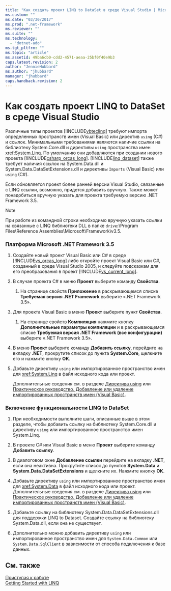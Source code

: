 ```yaml
---
title: "Как создать проект LINQ to DataSet в среде Visual Studio | Microsoft Docs"
ms.custom: ""
ms.date: "03/30/2017"
ms.prod: ".net-framework"
ms.reviewer: ""
ms.suite: ""
ms.technology: 
  - "dotnet-ado"
ms.tgt_pltfrm: ""
ms.topic: "article"
ms.assetid: 49ba6cb0-cdd2-4571-aeaa-25bf0f40e9b3
caps.latest.revision: 2
author: "JennieHubbard"
ms.author: "jhubbard"
manager: "jhubbard"
caps.handback.revision: 2
---
```

# Как создать проект LINQ to DataSet в среде Visual Studio
Различные типы проектов [!INCLUDE[vbteclinq](../../../../includes/vbteclinq-md.md)] требуют импорта определенных пространств имен \(Visual Basic\) или директив `using` \(C\#\) и ссылок.  Минимальными требованиями являются наличие ссылки на библиотеку System.Core.dll и директивы `using` пространства имен <xref:System.Linq>.  По умолчанию они добавляются при создании нового проекта [!INCLUDE[csharp_orcas_long](../../../../includes/csharp-orcas-long-md.md)].  [!INCLUDE[linq_dataset](../../../../includes/linq-dataset-md.md)] также требует наличия ссылок на System.Data.dll и System.Data.DataSetExtensions.dll и директивы `Imports` \(Visual Basic\) или `using` \(C\#\).  
  
 Если обновляется проект более ранней версии Visual Studio, связанные с LINQ ссылки, возможно, придется добавить вручную.  Также может понадобиться вручную указать для проекта требуемую версию .NET Framework 3.5.  
  
> [!NOTE]
>  При работе из командной строки необходимо вручную указать ссылки на связанные с LINQ библиотеки DLL в папке `drive`**:**\\Program Files\\Reference Assemblies\\Microsoft\\Framework\\v3.5.  
  
### Платформа Microsoft .NET Framework 3.5  
  
1.  Создайте новый проект Visual Basic или C\# в среде [!INCLUDE[vs_orcas_long](../../../../includes/vs-orcas-long-md.md)] либо откройте проект Visual Basic или C\#, созданный в среде Visual Studio 2005, и следуйте подсказкам для его преобразования в проект [!INCLUDE[vs_current_long](../../../../includes/vs-current-long-md.md)].  
  
2.  В случае проекта C\# в меню **Проект** выберите команду **Свойства**.  
  
    1.  На странице свойств **Приложение** в раскрывающемся списке **Требуемая версия .NET Framework** выберите «.NET Framework 3.5».  
  
3.  Для проекта Visual Basic в меню **Проект** выберите пункт **Свойства**.  
  
    1.  На странице свойств **Компиляция** нажмите кнопку **Дополнительные параметры компиляции** и в раскрывающемся списке **Требуемая версия .NET Framework \(все конфигурации\)** выберите «.NET Framework 3.5».  
  
4.  В меню **Проект** выберите команду **Добавить ссылку**, перейдите на вкладку **.NET**, прокрутите список до пункта **System.Core**, щелкните его и нажмите кнопку **ОК**.  
  
5.  Добавьте директиву `using` или импортированное пространство имен для <xref:System.Linq> в файл исходного кода или проект.  
  
     Дополнительные сведения см. в разделе [Директива using](../Topic/using%20Directive%20\(C%23%20Reference\).md) или [Практическое руководство. Добавление или удаление импортированных пространств имен \(Visual Basic\)](../Topic/How%20to:%20Add%20or%20Remove%20Imported%20Namespaces%20\(Visual%20Basic\).md).  
  
### Включение функциональности LINQ to DataSet  
  
1.  При необходимости выполните шаги, описанные выше в этом разделе, чтобы добавить ссылку на библиотеку System.Core.dll и директиву `using` или импортированное пространство имен System.Linq.  
  
2.  В проекте C\# или Visual Basic в меню **Проект** выберите команду **Добавить ссылку**.  
  
3.  В диалоговом окне **Добавление ссылки** перейдите на вкладку **.NET**, если она неактивна.  Прокрутите список до пунктов **System.Data** и **System.Data.DataSetExtensions** и щелкните их.  Нажмите кнопку **ОК**.  
  
4.  Добавьте директиву `using` или импортированное пространство имен для <xref:System.Data> в файл исходного кода или проект.  Дополнительные сведения см. в разделе [Директива using](../Topic/using%20Directive%20\(C%23%20Reference\).md) или [Практическое руководство. Добавление или удаление импортированных пространств имен \(Visual Basic\)](../Topic/How%20to:%20Add%20or%20Remove%20Imported%20Namespaces%20\(Visual%20Basic\).md).  
  
5.  Добавьте ссылку на библиотеку System.Data.DataSetExtensions.dll для поддержки LINQ to Dataset.  Создайте ссылку на библиотеку System.Data.dll, если она не существует.  
  
6.  Дополнительно можно добавить директиву `using` или импортированное пространство имен для `System.Data.Common` или `System.Data.SqlClient` в зависимости от способа подключения к базе данных.  
  
## См. также  
 [Приступая к работе](../../../../docs/framework/data/adonet/getting-started-linq-to-dataset.md)   
 [Getting Started with LINQ](http://msdn.microsoft.com/ru-ru/6cc9af04-950a-4cc3-83d4-2aeb4abe4de9)